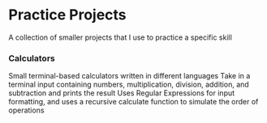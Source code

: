 # Practice Projects
A collection of smaller projects that I use to practice a specific skill

### Calculators
Small terminal-based calculators written in different languages
Take in a terminal input containing numbers, multiplication, division, addition, and subtraction and prints the result
Uses Regular Expressions for input formatting, and uses a recursive calculate function to simulate the order of operations
